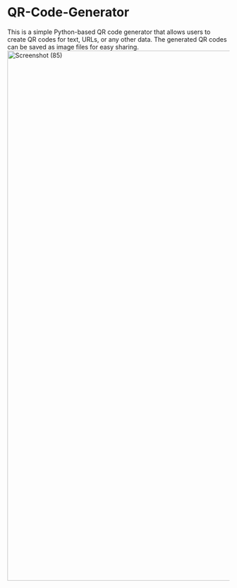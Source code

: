 # QR-Code-Generator
This is a simple Python-based QR code generator that allows users to create QR codes for text, URLs, or any other data. The generated QR codes can be saved as image files for easy sharing.
<img width="1920" height="1200" alt="Screenshot (85)" src="https://github.com/user-attachments/assets/73ee52f7-d7b9-4b98-b29b-a33e7994148f" />
